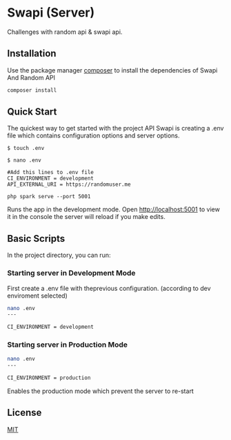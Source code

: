 # Swapi (Server)

Challenges with random api & swapi api.

## Installation

Use the package manager [composer](https://getcomposer.org/) to install the dependencies of Swapi And Random API

```bash
composer install
```

## Quick Start

The quickest way to get started with the project API Swapi is creating a .env file which contains configuration options and server options.

```
$ touch .env

$ nano .env

#Add this lines to .env file
CI_ENVIRONMENT = development
API_EXTERNAL_URI = https://randomuser.me
```


```
php spark serve --port 5001
```

Runs the app in the development mode. Open [http://localhost:5001](http://localhost:5001) to view it in the console the server will reload if you make edits. 

## Basic Scripts

In the project directory, you can run:

### Starting server in Development Mode

First create a .env file with theprevious configuration. (according to dev enviroment selected)

```bash
nano .env
---

CI_ENVIRONMENT = development 
```

### Starting server in Production Mode

```bash
nano .env
---

CI_ENVIRONMENT = production 
```

Enables the production mode which prevent the server to re-start

## License

[MIT](https://choosealicense.com/licenses/mit/)
